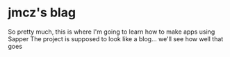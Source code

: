 # jmcz's blag

So pretty much, this is where I'm going to learn how to make apps using Sapper
The project is supposed to look like a blog... we'll see how well that goes